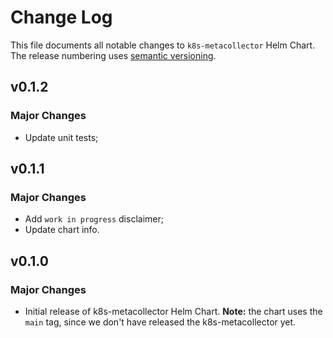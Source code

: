 
# Change Log

This file documents all notable changes to `k8s-metacollector` Helm Chart. The release
numbering uses [semantic versioning](http://semver.org).

## v0.1.2

### Major Changes

* Update unit tests;

## v0.1.1

### Major Changes

* Add `work in progress` disclaimer;
* Update chart info.

## v0.1.0

### Major Changes

* Initial release of k8s-metacollector Helm Chart. **Note:** the chart uses the `main` tag, since we don't have released the k8s-metacollector yet.